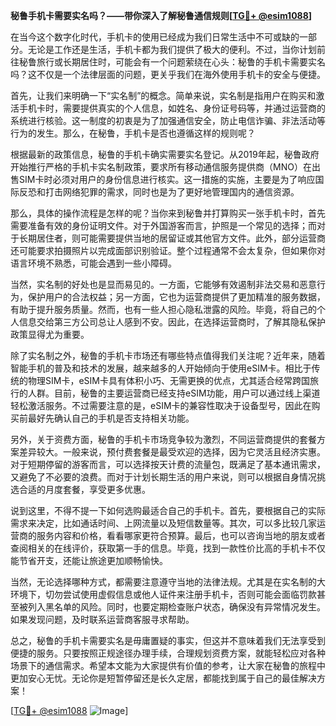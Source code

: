 **秘鲁手机卡需要实名吗？——带你深入了解秘鲁通信规则[[TG💪+ @esim1088](https://t.me/s/esim1088)]**

在当今这个数字化时代，手机卡的使用已经成为我们日常生活中不可或缺的一部分。无论是工作还是生活，手机卡都为我们提供了极大的便利。不过，当你计划前往秘鲁旅行或长期居住时，可能会有一个问题萦绕在心头：秘鲁的手机卡需要实名吗？这不仅是一个法律层面的问题，更关乎我们在海外使用手机卡的安全与便捷。

首先，让我们来明确一下“实名制”的概念。简单来说，实名制是指用户在购买和激活手机卡时，需要提供真实的个人信息，如姓名、身份证号码等，并通过运营商的系统进行核验。这一制度的初衷是为了加强通信安全，防止电信诈骗、非法活动等行为的发生。那么，在秘鲁，手机卡是否也遵循这样的规则呢？

根据最新的政策信息，秘鲁的手机卡确实需要实名登记。从2019年起，秘鲁政府开始推行严格的手机卡实名制政策，要求所有移动通信服务提供商（MNO）在出售SIM卡时必须对用户的身份信息进行核实。这一措施的实施，主要是为了响应国际反恐和打击网络犯罪的需求，同时也是为了更好地管理国内的通信资源。

那么，具体的操作流程是怎样的呢？当你来到秘鲁并打算购买一张手机卡时，首先需要准备有效的身份证明文件。对于外国游客而言，护照是一个常见的选择；而对于长期居住者，则可能需要提供当地的居留证或其他官方文件。此外，部分运营商还可能要求拍摄照片以完成面部识别验证。整个过程通常不会太复杂，但如果你对语言环境不熟悉，可能会遇到一些小障碍。

当然，实名制的好处也是显而易见的。一方面，它能够有效遏制非法交易和恶意行为，保护用户的合法权益；另一方面，它也为运营商提供了更加精准的服务数据，有助于提升服务质量。然而，也有一些人担心隐私泄露的风险。毕竟，将自己的个人信息交给第三方公司总让人感到不安。因此，在选择运营商时，了解其隐私保护政策显得尤为重要。

除了实名制之外，秘鲁的手机卡市场还有哪些特点值得我们关注呢？近年来，随着智能手机的普及和技术的发展，越来越多的人开始倾向于使用eSIM卡。相比于传统的物理SIM卡，eSIM卡具有体积小巧、无需更换的优点，尤其适合经常跨国旅行的人群。目前，秘鲁的主要运营商已经支持eSIM功能，用户可以通过线上渠道轻松激活服务。不过需要注意的是，eSIM卡的兼容性取决于设备型号，因此在购买前最好先确认自己的手机是否支持相关功能。

另外，关于资费方面，秘鲁的手机卡市场竞争较为激烈，不同运营商提供的套餐方案差异较大。一般来说，预付费套餐是最受欢迎的选择，因为它灵活且经济实惠。对于短期停留的游客而言，可以选择按天计费的流量包，既满足了基本通讯需求，又避免了不必要的浪费。而对于计划长期生活的用户来说，则可以根据自身情况挑选合适的月度套餐，享受更多优惠。

说到这里，不得不提一下如何选购最适合自己的手机卡。首先，要根据自己的实际需求来决定，比如通话时间、上网流量以及短信数量等。其次，可以多比较几家运营商的服务内容和价格，看看哪家更符合预算。最后，也可以咨询当地的朋友或者查阅相关的在线评价，获取第一手的信息。毕竟，找到一款性价比高的手机卡不仅能节省开支，还能让旅途更加顺畅愉快。

当然，无论选择哪种方式，都需要注意遵守当地的法律法规。尤其是在实名制的大环境下，切勿尝试使用虚假信息或他人证件来注册手机卡，否则可能会面临罚款甚至被列入黑名单的风险。同时，也要定期检查账户状态，确保没有异常情况发生。如果发现问题，及时联系运营商客服寻求帮助。

总之，秘鲁的手机卡需要实名是毋庸置疑的事实，但这并不意味着我们无法享受到便捷的服务。只要按照正规途径办理手续，合理规划资费方案，就能轻松应对各种场景下的通信需求。希望本文能为大家提供有价值的参考，让大家在秘鲁的旅程中更加安心无忧。无论你是短暂停留还是长久定居，都能找到属于自己的最佳解决方案！

[[TG💪+ @esim1088](https://t.me/s/esim1088) ![Image](https://i.postimg.cc/4NQfJmqS/Snipaste-2025-05-13-00-14-12.png)]